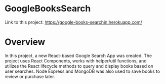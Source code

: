 # GoogleBooksSearch

Link to this project: https://google-books-searchin.herokuapp.com/

# Overview

In this project, a new React-based Google Search App was created. The project uses React Components, works with helper/util functions, and utilizes the React lifecycle methods to query and display books based on user searches. Node Express and MongoDB was also used to save books to review or purchase later.
